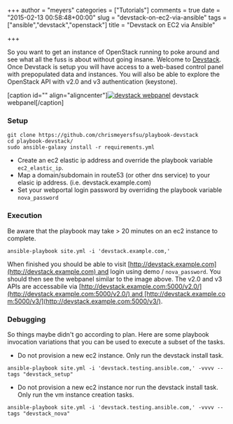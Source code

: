 +++
author = "meyers"
categories = ["Tutorials"]
comments = true
date = "2015-02-13 00:58:48+00:00"
slug = "devstack-on-ec2-via-ansible"
tags = ["ansible","devstack","openstack"]
title = "Devstack on EC2 via Ansible"

+++

So you want to get an instance of OpenStack running to poke around and see what all the fuss is about without going insane. Welcome to [Devstack](http://docs.openstack.org/developer/devstack/). Once Devstack is setup you will have access to a web-based control panel with prepopulated data and instances. You will also be able to explore the OpenStack API with v2.0 and v3 authentication (keystone).

[caption id="" align="aligncenter"][![devstack webpanel](http://i.imgur.com/iq37M8F.png)](http://i.imgur.com/iq37M8F.png) devstack webpanel[/caption]

### Setup

```
git clone https://github.com/chrismeyersfsu/playbook-devstack
cd playbook-devstack/
sudo ansible-galaxy install -r requirements.yml
```

* Create an ec2 elastic ip address and override the playbook variable `ec2_elastic_ip`.
* Map a domain/subdomain in route53 (or other dns service) to your elasic ip address. (i.e. devstack.example.com)
* Set your webportal login password by overriding the playbook variable `nova_password`

### Execution
Be aware that the playbook may take > 20 minutes on an ec2 instance to complete.

```
ansible-playbook site.yml -i 'devstack.example.com,'
```

When finished you should be able to visit [http://devstack.example.com](http://devstack.example.com) and login using demo / `nova_password`. You should then see the webpanel similar to the image above. The v2.0 and v3 APIs are accessabile via [http://devstack.example.com:5000/v2.0/](http://devstack.example.com:5000/v2.0/) and [http://devstack.example.com:5000/v3/](http://devstack.example.com:5000/v3/).

### Debugging
So things maybe didn't go according to plan. Here are some playbook invocation variations that you can be used to execute a subset of the tasks.

* Do not provision a new ec2 instance. Only run the devstack install task.

```
ansible-playbook site.yml -i 'devstack.testing.ansible.com,' -vvvv --tags "devstack_setup"
```

* Do not provision a new ec2 instance nor run the devstack install task. Only run the vm instance creation tasks.

```
ansible-playbook site.yml -i 'devstack.testing.ansible.com,' -vvvv --tags "devstack_nova"
```
